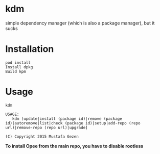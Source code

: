 # kdm
simple dependency manager (which is also a package manager), but it sucks

# Installation
```
pod install
Install dpkg
Build kpm
```

# Usage
```
kdm

USAGE:
   kdm [update|install (package id)|remove (package id)|autoremove|list|check (package id)|setup|add-repo (repo url)|remove-repo (repo url)|upgrade]

(C) Copyright 2015 Mustafa Gezen
```

**To install Opee from the main repo, you have to disable rootless**
